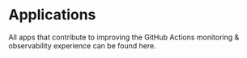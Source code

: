 # Applications

All apps that contribute to improving the GitHub Actions monitoring & observability experience can be found here.